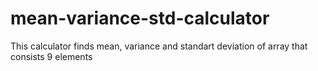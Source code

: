 # mean-variance-std-calculator
This calculator finds mean, variance and standart deviation of array that consists 9 elements

